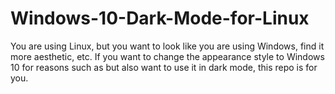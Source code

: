 # Windows-10-Dark-Mode-for-Linux
You are using Linux, but you want to look like you are using Windows, find it more aesthetic, etc. If you want to change the appearance style to Windows 10 for reasons such as but also want to use it in dark mode, this repo is for you.
